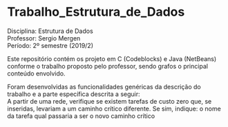 # Trabalho_Estrutura_de_Dados

Disciplina: Estrutura de Dados<br />
Professor: Sergio Mergen<br />
Período: 2º semestre (2019/2)

Este repositório contém os projeto em C (Codeblocks) e Java (NetBeans) conforme o trabalho proposto pelo professor, sendo grafos o principal conteúdo envolvido.

Foram desenvolvidas as funcionalidades genéricas da descrição do trabalho e a parte específica descrita a seguir:<br />
A partir de uma rede, verifique se existem tarefas de custo zero que, se inseridas, levariam a um caminho crítico diferente.
Se sim, indique:
    o nome da tarefa
    qual passaria a ser o novo caminho crítico

 
